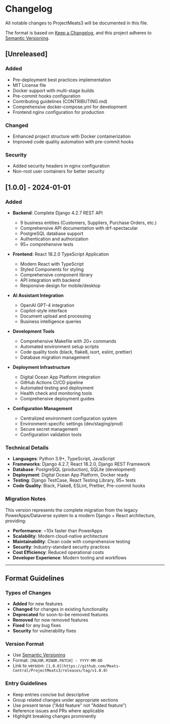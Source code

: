 # Changelog

All notable changes to ProjectMeats3 will be documented in this file.

The format is based on [Keep a Changelog](https://keepachangelog.com/en/1.0.0/),
and this project adheres to [Semantic Versioning](https://semver.org/spec/v2.0.0.html).

## [Unreleased]

### Added
- Pre-deployment best practices implementation
- MIT License file
- Docker support with multi-stage builds
- Pre-commit hooks configuration
- Contributing guidelines (CONTRIBUTING.md)
- Comprehensive docker-compose.yml for development
- Frontend nginx configuration for production

### Changed
- Enhanced project structure with Docker containerization
- Improved code quality automation with pre-commit hooks

### Security
- Added security headers in nginx configuration
- Non-root user containers for better security

## [1.0.0] - 2024-01-01

### Added
- **Backend**: Complete Django 4.2.7 REST API
  - 9 business entities (Customers, Suppliers, Purchase Orders, etc.)
  - Comprehensive API documentation with drf-spectacular
  - PostgreSQL database support
  - Authentication and authorization
  - 95+ comprehensive tests
  
- **Frontend**: React 18.2.0 TypeScript Application
  - Modern React with TypeScript
  - Styled Components for styling
  - Comprehensive component library
  - API integration with backend
  - Responsive design for mobile/desktop
  
- **AI Assistant Integration**
  - OpenAI GPT-4 integration
  - Copilot-style interface
  - Document upload and processing
  - Business intelligence queries
  
- **Development Tools**
  - Comprehensive Makefile with 20+ commands
  - Automated environment setup scripts
  - Code quality tools (black, flake8, isort, eslint, prettier)
  - Database migration management
  
- **Deployment Infrastructure**
  - Digital Ocean App Platform integration
  - GitHub Actions CI/CD pipeline
  - Automated testing and deployment
  - Health check and monitoring tools
  - Comprehensive deployment guides
  
- **Configuration Management**
  - Centralized environment configuration system
  - Environment-specific settings (dev/staging/prod)
  - Secure secret management
  - Configuration validation tools

### Technical Details
- **Languages**: Python 3.9+, TypeScript, JavaScript
- **Frameworks**: Django 4.2.7, React 18.2.0, Django REST Framework
- **Database**: PostgreSQL (production), SQLite (development)
- **Deployment**: Digital Ocean App Platform, Docker ready
- **Testing**: Django TestCase, React Testing Library, 95+ tests
- **Code Quality**: Black, Flake8, ESLint, Prettier, Pre-commit hooks

### Migration Notes
This version represents the complete migration from the legacy PowerApps/Dataverse system to a modern Django + React architecture, providing:

- **Performance**: ~10x faster than PowerApps
- **Scalability**: Modern cloud-native architecture
- **Maintainability**: Clean code with comprehensive testing
- **Security**: Industry-standard security practices
- **Cost Efficiency**: Reduced operational costs
- **Developer Experience**: Modern tooling and workflows

---

## Format Guidelines

### Types of Changes
- **Added** for new features
- **Changed** for changes in existing functionality  
- **Deprecated** for soon-to-be removed features
- **Removed** for now removed features
- **Fixed** for any bug fixes
- **Security** for vulnerability fixes

### Version Format
- Use [Semantic Versioning](https://semver.org/)
- Format: `[MAJOR.MINOR.PATCH] - YYYY-MM-DD`
- Link to version: `[1.0.0](https://github.com/Meats-Central/ProjectMeats3/releases/tag/v1.0.0)`

### Entry Guidelines
- Keep entries concise but descriptive
- Group related changes under appropriate sections
- Use present tense ("Add feature" not "Added feature")
- Reference issues and PRs where applicable
- Highlight breaking changes prominently